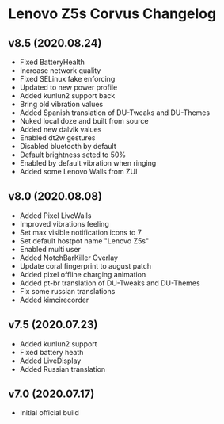 # Lenovo Z5s Corvus Changelog

## v8.5 (2020.08.24)
- Fixed BatteryHealth
- Increase network quality
- Fixed SELinux fake enforcing
- Updated to new power profile
- Added kunlun2 support back
- Bring old vibration values
- Added Spanish translation of DU-Tweaks and DU-Themes
- Nuked local doze and built from source
- Added new dalvik values
- Enabled dt2w gestures
- Disabled bluetooth by default
- Default brightness seted to 50%
- Enabled by default vibration when ringing
- Added some Lenovo Walls from ZUI

## v8.0 (2020.08.08)
- Added Pixel LiveWalls
- Improved vibrations feeling
- Set max visible notification icons to 7
- Set default hostpot name "Lenovo Z5s"
- Enabled multi user
- Added NotchBarKiller Overlay 
- Update coral fingerprint to august patch
- Added pixel offline charging animation
- Added pt-br translation of DU-Tweaks and DU-Themes
- Fix some russian translations
- Added kimcirecorder

## v7.5 (2020.07.23)
- Added kunlun2 support
- Fixed battery heath 
- Added LiveDisplay
- Added Russian translation

## v7.0 (2020.07.17)
- Initial official build

